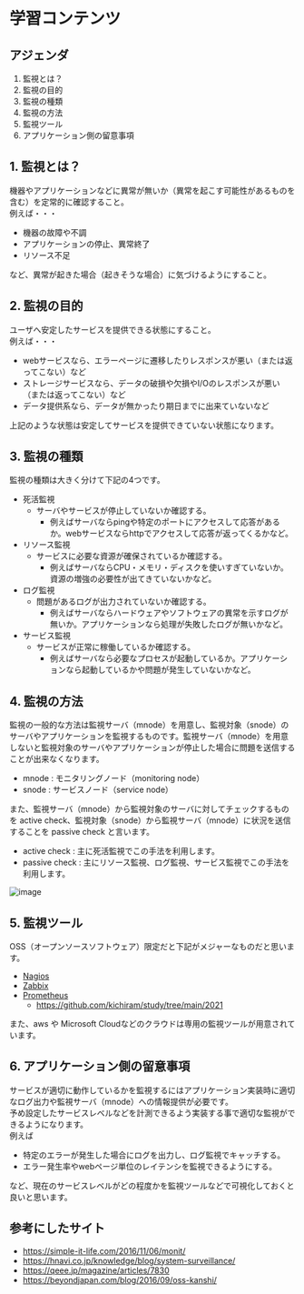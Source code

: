 # 学習コンテンツ
## アジェンダ
1. 監視とは？
2. 監視の目的
3. 監視の種類
4. 監視の方法
5. 監視ツール
6. アプリケーション側の留意事項
## 1. 監視とは？
機器やアプリケーションなどに異常が無いか（異常を起こす可能性があるものを含む）を定常的に確認すること。  
例えば・・・
 - 機器の故障や不調
 - アプリケーションの停止、異常終了
 - リソース不足
 
 など、異常が起きた場合（起きそうな場合）に気づけるようにすること。

## 2. 監視の目的
ユーザへ安定したサービスを提供できる状態にすること。  
例えば・・・
 - webサービスなら、エラーページに遷移したりレスポンスが悪い（または返ってこない）など
 - ストレージサービスなら、データの破損や欠損やI/Oのレスポンスが悪い（または返ってこない）など
 - データ提供系なら、データが無かったり期日までに出来ていないなど

 上記のような状態は安定してサービスを提供できていない状態になります。
 
## 3. 監視の種類
監視の種類は大きく分けて下記の4つです。
 - 死活監視
   - サーバやサービスが停止していないか確認する。
     - 例えばサーバならpingや特定のポートにアクセスして応答があるか。webサービスならhttpでアクセスして応答が返ってくるかなど。 
 - リソース監視
   - サービスに必要な資源が確保されているか確認する。
     - 例えばサーバならCPU・メモリ・ディスクを使いすぎていないか。資源の増強の必要性が出てきていないかなど。
 - ログ監視
   - 問題があるログが出力されていないか確認する。
     - 例えばサーバならハードウェアやソフトウェアの異常を示すログが無いか。アプリケーションなら処理が失敗したログが無いかなど。
 - サービス監視
   - サービスが正常に稼働しているか確認する。
     - 例えばサーバなら必要なプロセスが起動しているか。アプリケーションなら起動しているかや問題が発生していないかなど。

## 4. 監視の方法
監視の一般的な方法は監視サーバ（mnode）を用意し、監視対象（snode）のサーバやアプリケーションを監視するものです。監視サーバ（mnode）を用意しないと監視対象のサーバやアプリケーションが停止した場合に問題を送信することが出来なくなります。
- mnode : モニタリングノード（monitoring node）
- snode : サービスノード（service node）

また、監視サーバ（mnode）から監視対象のサーバに対してチェックするものを active check、監視対象（snode）から監視サーバ（mnode）に状況を送信することを passive check と言います。
- active check  : 主に死活監視でこの手法を利用します。
- passive check : 主にリソース監視、ログ監視、サービス監視でこの手法を利用します。

![image](https://user-images.githubusercontent.com/91726058/207789117-d9860bf1-14c7-4746-bbd8-ae43c0a9e37c.png)

## 5. 監視ツール
OSS（オープンソースソフトウェア）限定だと下記がメジャーなものだと思います。
- [Nagios](https://www.nagios.org/)
- [Zabbix](https://www.zabbix.com/jp)
- [Prometheus](https://prometheus.io/)
  - https://github.com/kichiram/study/tree/main/2021

また、aws や Microsoft Cloudなどのクラウドは専用の監視ツールが用意されています。

## 6. アプリケーション側の留意事項
サービスが適切に動作しているかを監視するにはアプリケーション実装時に適切なログ出力や監視サーバ（mnode）への情報提供が必要です。  
予め設定したサービスレベルなどを計測できるよう実装する事で適切な監視ができるようになります。  
例えば
 - 特定のエラーが発生した場合にログを出力し、ログ監視でキャッチする。
 - エラー発生率やwebページ単位のレイテンシを監視できるようにする。
 
など、現在のサービスレベルがどの程度かを監視ツールなどで可視化しておくと良いと思います。

## 参考にしたサイト
- https://simple-it-life.com/2016/11/06/monit/
- https://hnavi.co.jp/knowledge/blog/system-surveillance/
- https://qeee.jp/magazine/articles/7830
- https://beyondjapan.com/blog/2016/09/oss-kanshi/
